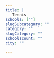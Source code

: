 ```yaml
---
title: |
   Tennis
schools: [""]
slugSubcategory: ""
category: ""
slugCategory: ""
schoolscount: ""
city: ""

---
```


